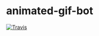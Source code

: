 # animated-gif-bot

[![Travis](https://img.shields.io/travis/qighliu29/animated-gif-bot.svg)](http://39.108.79.13/)